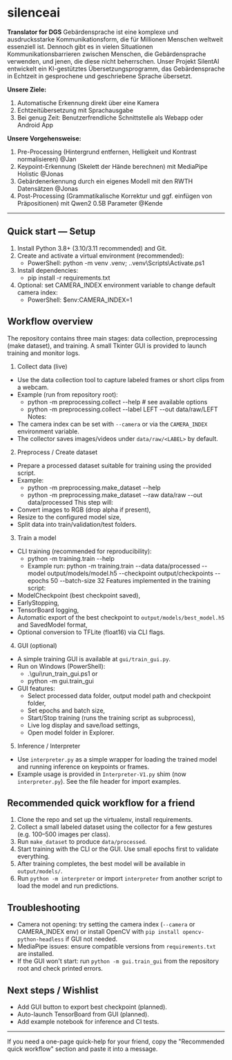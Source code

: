 # silenceai
**Translator for DGS**
Gebärdensprache ist eine komplexe und ausdrucksstarke Kommunikationsform, die für Millionen Menschen weltweit essenziell ist. Dennoch gibt es in vielen Situationen Kommunikationsbarrieren zwischen Menschen, die Gebärdensprache verwenden, und jenen, die diese nicht beherrschen. Unser Projekt SilentAI entwickelt ein KI-gestütztes Übersetzungsprogramm, das Gebärdensprache in Echtzeit in gesprochene und geschriebene Sprache übersetzt.

**Unsere Ziele:**
1.	Automatische Erkennung direkt über eine Kamera
2.	Echtzeitübersetzung mit Sprachausgabe
3.	Bei genug Zeit: Benutzerfrendliche Schnittstelle als Webapp oder Android App

**Unsere Vorgehensweise:**
1.  Pre-Processing (Hintergrund entfernen, Helligkeit und Kontrast normalisieren) @Jan
2.  Keypoint-Erkennung (Skelett der Hände berechnen) mit MediaPipe Holistic @Jonas
3.  Gebärdenerkennung durch ein eigenes Modell mit den RWTH Datensätzen @Jonas
4.  Post-Processing (Grammatikalische Korrektur und ggf. einfügen von Präpositionen) mit Qwen2 0.5B Parameter @Kende


---

## Quick start — Setup
1. Install Python 3.8+ (3.10/3.11 recommended) and Git.
2. Create and activate a virtual environment (recommended):
   - PowerShell: python -m venv .venv; .\.venv\Scripts\Activate.ps1
3. Install dependencies:
   - pip install -r requirements.txt
4. Optional: set CAMERA_INDEX environment variable to change default camera index:
   - PowerShell: $env:CAMERA_INDEX=1

## Workflow overview
The repository contains three main stages: data collection, preprocessing (make dataset), and training. A small Tkinter GUI is provided to launch training and monitor logs.

1) Collect data (live)
- Use the data collection tool to capture labeled frames or short clips from a webcam.
- Example (run from repository root):
  - python -m preprocessing.collect --help  # see available options
  - python -m preprocessing.collect --label LEFT --out data/raw/LEFT
Notes:
- The camera index can be set with `--camera` or via the `CAMERA_INDEX` environment variable.
- The collector saves images/videos under `data/raw/<LABEL>` by default.

2) Preprocess / Create dataset
- Prepare a processed dataset suitable for training using the provided script.
- Example:
  - python -m preprocessing.make_dataset --help
  - python -m preprocessing.make_dataset --raw data/raw --out data/processed
This step will:
- Convert images to RGB (drop alpha if present),
- Resize to the configured model size,
- Split data into train/validation/test folders.

3) Train a model
- CLI training (recommended for reproducibility):
  - python -m training.train --help
  - Example run:
    python -m training.train --data data/processed --model output/models/model.h5 --checkpoint output/checkpoints --epochs 50 --batch-size 32
Features implemented in the training script:
- ModelCheckpoint (best checkpoint saved),
- EarlyStopping,
- TensorBoard logging,
- Automatic export of the best checkpoint to `output/models/best_model.h5` and SavedModel format,
- Optional conversion to TFLite (float16) via CLI flags.

4) GUI (optional)
- A simple training GUI is available at `gui/train_gui.py`.
- Run on Windows (PowerShell):
  - .\gui\run_train_gui.ps1
  or
  - python -m gui.train_gui
- GUI features:
  - Select processed data folder, output model path and checkpoint folder,
  - Set epochs and batch size,
  - Start/Stop training (runs the training script as subprocess),
  - Live log display and save/load settings,
  - Open model folder in Explorer.

5) Inference / Interpreter
- Use `interpreter.py` as a simple wrapper for loading the trained model and running inference on keypoints or frames.
- Example usage is provided in `Interpreter-V1.py` shim (now `interpreter.py`). See the file header for import examples.

## Recommended quick workflow for a friend
1. Clone the repo and set up the virtualenv, install requirements.
2. Collect a small labeled dataset using the collector for a few gestures (e.g. 100–500 images per class).
3. Run `make_dataset` to produce `data/processed`.
4. Start training with the CLI or the GUI. Use small epochs first to validate everything.
5. After training completes, the best model will be available in `output/models/`.
6. Run `python -m interpreter` or import `interpreter` from another script to load the model and run predictions.

## Troubleshooting
- Camera not opening: try setting the camera index (`--camera` or CAMERA_INDEX env) or install OpenCV with `pip install opencv-python-headless` if GUI not needed.
- MediaPipe issues: ensure compatible versions from `requirements.txt` are installed.
- If the GUI won't start: run `python -m gui.train_gui` from the repository root and check printed errors.

## Next steps / Wishlist
- Add GUI button to export best checkpoint (planned).
- Auto-launch TensorBoard from GUI (planned).
- Add example notebook for inference and CI tests.

---

If you need a one-page quick-help for your friend, copy the "Recommended quick workflow" section and paste it into a message.
